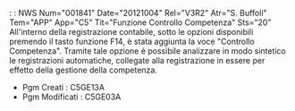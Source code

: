  :  : NWS Num="001841" Date="20121004" Rel="V3R2" Atr="S. Buffoli" Tem="APP" App="C5" Tit="Funzione Controllo Competenza" Sts="20"
All'interno della registrazione contabile, sotto le opzioni disponibili premendo il tasto funzione
F14, è stata aggiunta la voce "Controllo Competenza". Tramite tale opzione è possibile analizzare in modo sintetico le registrazioni automatiche, collegate alla registrazione in essere per effetto della gestione della competenza.

-  Pgm Creati :  C5GE13A
-  Pgm Modificati :  C5GE03A
